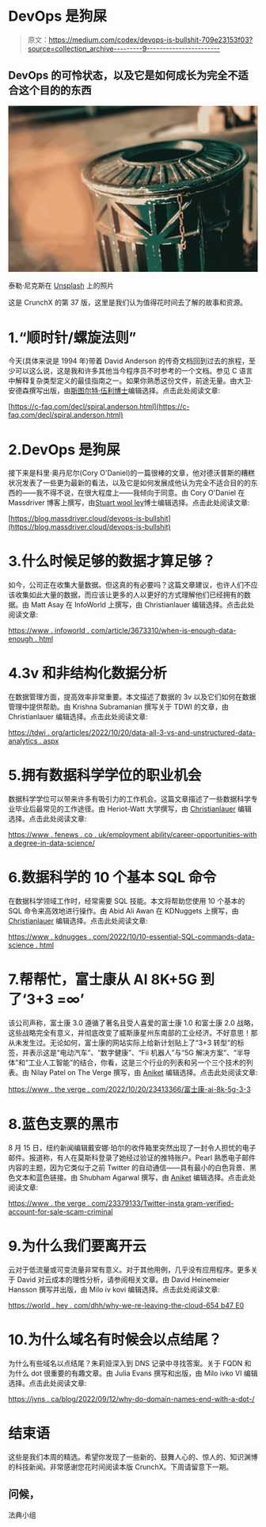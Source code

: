# DevOps 是狗屎

> 原文：<https://medium.com/codex/devops-is-bullshit-709e23153f03?source=collection_archive---------9----------------------->

## DevOps 的可怜状态，以及它是如何成长为完全不适合这个目的的东西

![](img/954749538f99bc4a597f7a965f7274e1.png)

泰勒·尼克斯在 [Unsplash](https://unsplash.com?utm_source=medium&utm_medium=referral) 上的照片

这是 CrunchX 的第 37 版，这里是我们认为值得花时间去了解的故事和资源。

# 1.“顺时针/螺旋法则”

今天(具体来说是 1994 年)带着 David Anderson 的传奇文档回到过去的旅程，至少可以这么说，这是我和许多其他当今程序员不时参考的一个文档。参见 C 语言中解释复杂类型定义的最佳指南之一。如果你熟悉这份文件，前途无量。由大卫·安德森撰写出版，由[斯图尔特·伍利博士](https://medium.com/u/a435b5883828?source=post_page-----709e23153f03--------------------------------)编辑选择。点击此处阅读文章:

[https://c-faq.com/decl/spiral.anderson.html](https://c-faq.com/decl/spiral.anderson.html)

# 2.DevOps 是狗屎

接下来是科里·奥丹尼尔(Cory O'Daniel)的一篇很棒的文章，他对德沃普斯的糟糕状况发表了一些更为最新的看法，以及它是如何发展成他认为完全不适合目的的东西的——我不得不说，在很大程度上——我倾向于同意。由 Cory O'Daniel 在 Massdriver 博客上撰写，由[Stuart wool ley](https://medium.com/u/a435b5883828?source=post_page-----709e23153f03--------------------------------)博士编辑选择。点击此处阅读文章:

[https://blog.massdriver.cloud/devops-is-bullshit](https://blog.massdriver.cloud/devops-is-bullshit)

# 3.什么时候足够的数据才算足够？

如今，公司正在收集大量数据。但这真的有必要吗？这篇文章建议，也许人们不应该收集如此大量的数据，而应该让更多的人以更好的方式理解他们已经拥有的数据。由 Matt Asay 在 InfoWorld 上撰写，由 Christianlauer 编辑选择。点击此处阅读文章:

[https://www . infoworld . com/article/3673310/when-is-enough-data-enough . html](https://www.infoworld.com/article/3673310/when-is-enough-data-enough.html)

# 4.3v 和非结构化数据分析

在数据管理方面，提高效率非常重要。本文描述了数据的 3v 以及它们如何在数据管理中提供帮助。由 Krishna Subramanian 撰写关于 TDWI 的文章，由 Christianlauer 编辑选择。点击此处阅读文章:

[https://tdwi . org/articles/2022/10/20/data-all-3-vs-and-unstructured-data-analytics . aspx](https://tdwi.org/articles/2022/10/20/data-all-3-vs-and-unstructured-data-analytics.aspx)

# 5.拥有数据科学学位的职业机会

数据科学学位可以带来许多有吸引力的工作机会。这篇文章描述了一些数据科学专业毕业后最常见的工作途径。由 Heriot-Watt 大学撰写，由 [Christianlauer](https://medium.com/u/2696f801a31a?source=post_page-----709e23153f03--------------------------------) 编辑选择。点击此处阅读文章:

[https://www . fenews . co . uk/employment ability/career-opportunities-with a degree-in-data-science/](https://www.fenews.co.uk/employability/career-opportunities-with-a-degree-in-data-science/)

# 6.数据科学的 10 个基本 SQL 命令

在数据科学领域工作时，经常需要 SQL 技能。本文将帮助您使用 10 个基本的 SQL 命令来高效地进行操作。由 Abid Ali Awan 在 KDNuggets 上撰写，由 [Christianlauer](https://medium.com/u/2696f801a31a?source=post_page-----709e23153f03--------------------------------) 编辑选择。点击此处阅读文章:

[https://www . kdnugges . com/2022/10/10-essential-SQL-commands-data-science . html](https://www.kdnuggets.com/2022/10/10-essential-sql-commands-data-science.html)

# 7.帮帮忙，富士康从 AI 8K+5G 到了‘3+3 =∞’

该公司声称，富士康 3.0 遵循了著名且受人喜爱的富士康 1.0 和富士康 2.0 战略，这些战略完全有意义，并彻底改变了威斯康星州东南部的工业经济。不好意思！那从未发生过。无论如何，富士康的网站实际上给新计划贴上了“3+3 转型”的标签，并表示这是“电动汽车”、“数字健康”、“Fii 机器人”与“5G 解决方案”、“半导体”和“工业人工智能”的结合，你看，这是三个行业的列表和另一个三个技术的列表。由 Nilay Patel on The Verge 撰写，由 [Aniket](https://medium.com/u/63e8b30e596f?source=post_page-----709e23153f03--------------------------------) 编辑选择。点击此处阅读文章:

[https://www . the verge . com/2022/10/20/23413366/富士康-ai-8k-5g-3-3](https://www.theverge.com/2022/10/20/23413366/foxconn-ai-8k-5g-3-3)

# 8.蓝色支票的黑市

8 月 15 日，纽约新闻编辑戴安娜·珀尔的收件箱里突然出现了一封令人担忧的电子邮件。报道称，有人在莫斯科登录了她经过验证的推特账户。Pearl 熟悉电子邮件内容的主题，因为它类似于之前 Twitter 的自动通信——具有最小的白色背景、黑色文本和蓝色链接。由 Shubham Agarwal 撰写，由 [Aniket](https://medium.com/u/63e8b30e596f?source=post_page-----709e23153f03--------------------------------) 编辑选择。点击此处阅读文章:

[https://www . the verge . com/23379133/Twitter-insta gram-verified-account-for-sale-scam-criminal](https://www.theverge.com/23379133/twitter-instagram-verified-account-for-sale-scam-criminal)

# 9.为什么我们要离开云

云对于低流量或可变流量非常有意义。对于其他用例，几乎没有应用程序。更多关于 David 对云成本的理性分析，请参阅相关文章。由 David Heinemeier Hansson 撰写并出版，由 Milo iv kovi 编辑选择。点击此处阅读文章:

[https://world . hey . com/dhh/why-we-re-leaving-the-cloud-654 b47 E0](https://world.hey.com/dhh/why-we-re-leaving-the-cloud-654b47e0)

# 10.为什么域名有时候会以点结尾？

为什么有些域名以点结尾？朱莉娅深入到 DNS 记录中寻找答案。关于 FQDN 和为什么 dot 很重要的有趣文章。由 Julia Evans 撰写和出版，由 Milo ivko VI 编辑选择。点击此处阅读文章:

[https://jvns . ca/blog/2022/09/12/why-do-domain-names-end-with-a-dot-/](https://jvns.ca/blog/2022/09/12/why-do-domain-names-end-with-a-dot-/)

# 结束语

这些是我们本周的精选。希望你发现了一些新的、鼓舞人心的、惊人的、知识渊博的科技新闻。非常感谢您花时间阅读本版 CrunchX。下周请留意下一期。

## 问候，

法典小组
